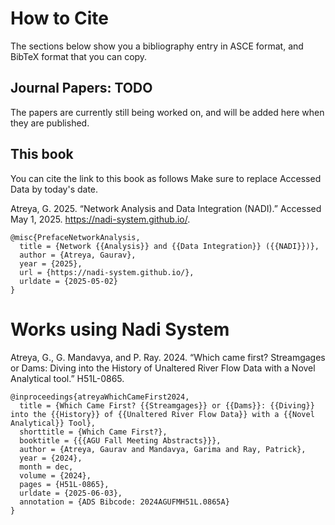 # How to Cite
The sections below show you a bibliography entry in ASCE format, and BibTeX format that you can copy.

## Journal Papers: TODO
The papers are currently still being worked on, and will be added here when they are published.

## This book
You can cite the link to this book as follows Make sure to replace Accessed Data by today's date.

Atreya, G. 2025. “Network Analysis and Data Integration (NADI).” Accessed May 1, 2025. https://nadi-system.github.io/.

    @misc{PrefaceNetworkAnalysis,
      title = {Network {{Analysis}} and {{Data Integration}} ({{NADI}})},
      author = {Atreya, Gaurav},
      year = {2025},
      url = {https://nadi-system.github.io/},
      urldate = {2025-05-02}
    }

# Works using Nadi System

Atreya, G., G. Mandavya, and P. Ray. 2024. “Which came first? Streamgages or Dams: Diving into the History of Unaltered River Flow Data with a Novel Analytical tool.” H51L-0865.

    @inproceedings{atreyaWhichCameFirst2024,
      title = {Which Came First? {{Streamgages}} or {{Dams}}: {{Diving}} into the {{History}} of {{Unaltered River Flow Data}} with a {{Novel Analytical}} Tool},
      shorttitle = {Which Came First?},
      booktitle = {{{AGU Fall Meeting Abstracts}}},
      author = {Atreya, Gaurav and Mandavya, Garima and Ray, Patrick},
      year = {2024},
      month = dec,
      volume = {2024},
      pages = {H51L-0865},
      urldate = {2025-06-03},
      annotation = {ADS Bibcode: 2024AGUFMH51L.0865A}
    }
